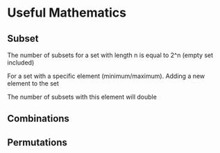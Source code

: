 # Useful Mathematics

## Subset

The number of subsets for a set with length n is equal to 2^n (empty set included)

For a set with a specific element (minimum/maximum). Adding a new element to the set

The number of subsets with this element will double

## Combinations

## Permutations
